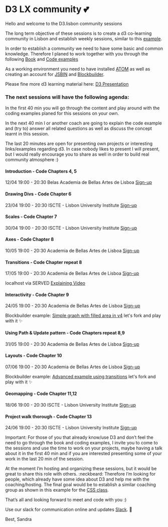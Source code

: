 # D3 LX community :two_hearts:

Hello and welcome to the D3.lisbon community sessions

The long term objective of these sessions is to create a d3 co-learning community in Lisbon and establish weekly sessions, similar to this [example](https://www.meetup.com/de-DE/opentechschool-berlin/events/259259284/).

In order to establish a community we need to have some basic and common knowledge.
Therefore I planed to work together with you through the following [Book](https://alignedleft.com/tutorials/d3) and
[Code examples](https://github.com/alignedleft/d3-book/releases)

As a working environment you need to have installed [ATOM](https://atom.io/) as well as creating an account for [JSBIN](https://jsbin.com/?html,output) and [Blockbuilder](https://blockbuilder.org/).

Please fine more d3 learning material here: [D3 Presentation](https://slides.com/sandravizmad/d3js)

### The next sessions will have the following agenda:

In the first 40 min you will go through the content and play around with the coding examples planed for this sessions on your own.

In the next 40 min I or another coach are going to explain the code example and (try to) answer all related questions as well as discuss the concept learnt in this session.

The last 20 minutes are open for presenting own projects or interesting links/examples regarding d3. In case nobody likes to present I will present, but I would really encourage you to share as well in order to build real community atmosphere :)

#### Introduction - Code Chapters 4, 5
12/04 19:00 - 20:30 Belas Academia de Bellas Artes de Lisboa
[Sign-up](https://www.meetup.com/de-DE/Data-Visualization-Lisboa/events/260370628/)

#### Drawing Divs - Code Chapter 6
23/04 19:00 - 20:30 ISCTE - Lisbon University Institute
[Sign-up](https://www.meetup.com/de-DE/Data-Visualization-Lisboa/events/260698294/)

#### Scales - Code Chapter 7
30/04 19:00 - 20:30 ISCTE - Lisbon University Institute
[Sign-up](https://www.meetup.com/de-DE/Data-Visualization-Lisboa/events/260850766/)

#### Axes - Code Chapter 8
10/05 19:00 - 20:30 Academia de Bellas Artes de Lisboa
[Sign-up](https://www.meetup.com/de-DE/Data-Visualization-Lisboa/events/pjtmwqyzhbnb/)

#### Transitions - Code Chapter repeat 8
17/05 19:00 - 20:30 Academia de Bellas Artes de Lisboa
[Sign-up](https://www.meetup.com/de-DE/Data-Visualization-Lisboa/events/pjtmwqyzhbwb/)

localhost via SERVED [Explaining Video](https://www.youtube.com/watch?v=HJuXyyFne-8)

#### Interactivity - Code Chapter 9
24/05 19:00 - 20:30 Academia de Bellas Artes de Lisboa
[Sign-up](https://www.meetup.com/de-DE/Data-Visualization-Lisboa/events/pjtmwqyzhbgc/)

Blockbuilder example: [Simple graph with filled area in v4](https://bl.ocks.org/sandravizmad/7190e8d6236f1cc34afb886ce105bec5) let's fork and play with it :sparkles:

#### Using Path & Update pattern - Code Chapters repeat 8,9
31/05 19:00 - 20:30 Academia de Bellas Artes de Lisboa
[Sign-up](https://www.meetup.com/de-DE/Data-Visualization-Lisboa/events/pjtmwqyzhbpc/)

#### Layouts - Code Chapter 10
07/06 19:00 - 20:30 Academia de Bellas Artes de Lisboa
[Sign-up](https://www.meetup.com/de-DE/Data-Visualization-Lisboa/events/260850880/)

Blockbuilder example: [Advanced example using transitions](http://bl.ocks.org/sandravizmad/e17712597b3d487516128dd7681cc58b) let's fork and play with it :sparkles:

#### Geomapping - Code Chapter 11,12
18/06 19:00 - 20:30 ISCTE - Lisbon University Institute
[Sign-up](https://www.meetup.com/de-DE/Data-Visualization-Lisboa/events/260850888/)

#### Project walk thorough - Code Chapter 13
24/06 19:00 - 20:30 ISCTE - Lisbon University Institute
[Sign-up](https://www.meetup.com/de-DE/Data-Visualization-Lisboa/events/260850897/)

Important: For those of you that already know/use D3 and don’t feel the need to go through the book and coding examples, I invite you to come to the sessions and use the time to work on your projects, maybe having a talk about it in the first 40 min and if you are interested presenting some of your work in the last 20 min of the session.

At the moment I’m hosting and organizing these sessions, but it would be great to share this role with others. :neckbeard: Therefore I’m looking for people, which already have some idea about D3 and help me with the coaching/hosting. The final goal would be to establish a similar coaching group as shown in this example for the [CSS class](https://cssclass.es/coaches/).

That’s all and looking forward to meet and code with you :)

Use our slack for communication online and updates
[Slack](https://join.slack.com/t/d3lxcommunity/shared_invite/enQtNjM4OTQwNzA2ODg0LWYzYzU5YWViMDFmZDk0ZWRlZTFjZjg1OGU1MDExNWIwZWEzNzZhZTFmYWZiMmVjMjkyNzlhMGM3MzMxMWQ1ZTI). :wave:


Best,
Sandra
